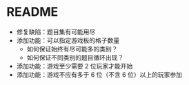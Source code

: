 # README

- 修复缺陷：题目集有可能用尽
- 添加功能：可以指定游戏板的格子数量
  - 如何保证始终有尽可能多的类别？
  - 如何保证不同类别的题目循环出现？
- 添加功能：游戏至少需要 2 位玩家才能开始
- 添加功能：游戏不应有多于 6 位（不含 6 位）以上的玩家参加
